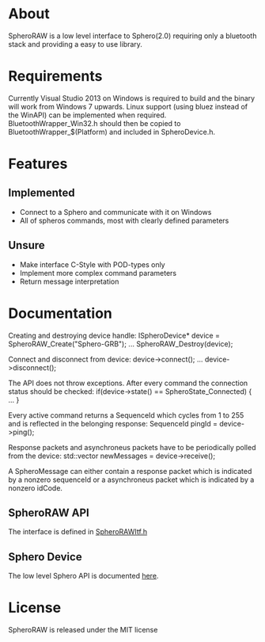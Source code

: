 # About

SpheroRAW is a low level interface to Sphero(2.0) requiring only a bluetooth stack and providing a easy to use library.

# Requirements

Currently Visual Studio 2013 on Windows is required to build and the binary will work from Windows 7 upwards. Linux support (using bluez instead of the WinAPI) can be implemented when required. BluetoothWrapper_Win32.h should then be copied to BluetoothWrapper_$(Platform) and included in SpheroDevice.h.

# Features

## Implemented

* Connect to a Sphero and communicate with it on Windows
* All of spheros commands, most with clearly defined parameters

## Unsure

* Make interface C-Style with POD-types only
* Implement more complex command parameters
* Return message interpretation

# Documentation

Creating and destroying device handle:
	ISpheroDevice* device = SpheroRAW_Create("Sphero-GRB");
	...
	SpheroRAW_Destroy(device);

Connect and disconnect from device:
	device->connect();
	...
	device->disconnect();
	
The API does not throw exceptions. After every command the connection status should be checked:
	if(device->state() == SpheroState_Connected) {
		...
	}
	
Every active command returns a SequenceId which cycles from 1 to 255 and is reflected in the belonging response:
	SequenceId pingId = device->ping();

Response packets and asynchroneus packets have to be periodically polled from the device:
	std::vector<SpheroMessage> newMessages = device->receive();
	
A SpheroMessage can either contain a response packet which is indicated by a nonzero sequenceId or a asynchroneus packet which is indicated by a nonzero idCode.

## SpheroRAW API

The interface is defined in [SpheroRAWItf.h](https://github.com/PaulFreund/SpheroRAW/blob/master/SpheroRAW/SpheroRAWItf.h)

## Sphero Device
The low level Sphero API is documented [here](https://github.com/orbotix/DeveloperResources/raw/master/docs/Sphero_API_1.50.pdf).

# License

SpheroRAW is released under the MIT license